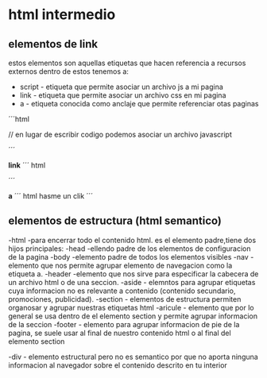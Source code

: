 # html intermedio
## elementos de link 
estos elementos son aquellas etiquetas que hacen referencia
a recursos externos
dentro de estos tenemos a:
- script - etiqueta que permite asociar un archivo js a mi pagina
- link - etiqueta que permite asociar un archivo css en mi pagina
- a - etiqueta conocida como anclaje que permite referenciar otas paginas 

´´´html 
<script>
    //aqui puedo ejecutar o escribir codigo javascript
</script>

// en lugar de escribir codigo podemos asociar un archivo
javascript
<script src="./js/script.js"></script>
´´´

**link**
´´´ html
<link href="./css/style.css">
´´´

**a**
´´´ html
<a herf="https://www.facebokk.com">hasme un clik</a>
´´´

## elementos de estructura (html semantico) 

-html -para encerrar todo el contenido html. es el elemento padre,tiene dos hijos principales:
-head -ellendo padre de los elementos de configuracion de la pagina
-body -elemento padre de todos los elementos visibles 
-nav -elemento que nos permite agrupar elemento de navegacion como la etiqueta a.
-header -elemento que nos sirve para especificar la cabecera de un archivo html o de una seccion.
-aside - elemntos para agrupar etiquetas cuya informacion no es relevante a contenido (contenido secundario,
promociones, publicidad).
-section - elementos de estructura permiten organosar y agrupar nuestras etiquetas html 
-aricule - elemento que por lo general se usa dentro de el elemento section y permite agrupar informacion de la seccion
-footer - elemento para agrupar informacion de pie de la pagina, se suele usar al final de nuestro contenido html o al final
del elemento section 

-div - elemento estructural pero no es semantico por que no aporta ninguna informacion al navegador sobre el contenido
descrito en tu interior 


